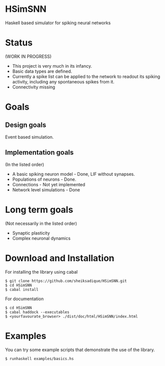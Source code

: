 # HSimSNN
Haskell based simulator for spiking neural networks


Status
======

(WORK IN PROGRESS)

- This project is very much in its infancy.
- Basic data types are defined.
- Currently a spike list can be applied to the network to readout its spiking activity, including any spontaneous spikes from it.
- Connectivity missing


Goals
=====

Design goals
------------

Event based simulation.

Implementation goals
--------------------

(In the listed order)

- A basic spiking neuron model - Done, LIF without synapses.
- Populations of neurons - Done.
- Connections - Not yet implemented
- Network level simulations - Done

Long term goals
===============

(Not necessarily in the listed order)

- Synaptic plasticity
- Complex neuronal dynamics
    

Download and Installation
=========================

For installing the library using cabal

```
$ git clone https://github.com/sheiksadique/HSimSNN.git
$ cd HSimSNN
$ cabal install
```

For documentation

```
$ cd HSimSNN
$ cabal haddock --executables
$ <yourfavourate_browser> ./dist/doc/html/HSimSNN/index.html

```

Examples
========

You can try some example scripts that demonstrate the use of the library.


```
$ runhaskell examples/basics.hs
```

